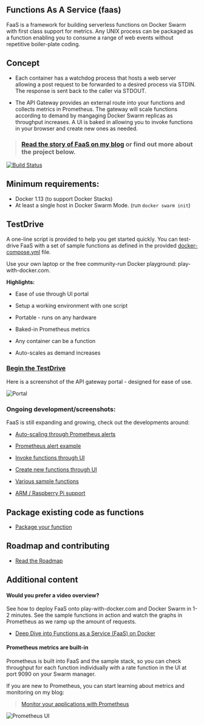 ## Functions As A Service (faas)

FaaS is a framework for building serverless functions on Docker Swarm with first class support for metrics. Any UNIX process can be packaged as a function enabling you to consume a range of web events without repetitive boiler-plate coding.

## Concept

* Each container has a watchdog process that hosts a web server allowing a post request to be forwarded to a desired process via STDIN. The response is sent back to the caller via STDOUT.

* The API Gateway provides an external route into your functions and collects metrics in Prometheus. The gateway will scale functions according to demand by mangaging Docker Swarm replicas as throughput increases. A UI is baked in allowing you to invoke functions in your browser and create new ones as needed.

> ### [Read the story of FaaS on my blog](http://blog.alexellis.io/functions-as-a-service/) or find out more about the project below.

[![Build
Status](https://travis-ci.org/alexellis/faas.svg?branch=master)](https://travis-ci.org/alexellis/faas)

## Minimum requirements: 
* Docker 1.13 (to support Docker Stacks)
* At least a single host in Docker Swarm Mode. (run `docker swarm init`)

## TestDrive

A one-line script is provided to help you get started quickly. You can test-drive FaaS with a set of sample functions as defined in the provided [docker-compose.yml](https://github.com/alexellis/faas/blob/master/docker-compose.yml) file. 

Use your own laptop or the free community-run Docker playground: play-with-docker.com.

**Highlights:**

* Ease of use through UI portal
* Setup a working environment with one script
* Portable - runs on any hardware

* Baked-in Prometheus metrics
* Any container can be a function
* Auto-scales as demand increases

### [Begin the TestDrive](https://github.com/alexellis/faas/blob/master/TestDrive.md)

Here is a screenshot of the API gateway portal - designed for ease of use.

![Portal](https://pbs.twimg.com/media/C7bkpZbWwAAnKsx.jpg)

### Ongoing development/screenshots:

FaaS is still expanding and growing, check out the developments around:

* [Auto-scaling through Prometheus alerts](https://twitter.com/alexellisuk/status/825295438412709888)
* [Prometheus alert example](https://twitter.com/alexellisuk/status/823262200236277762)
* [Invoke functions through UI](https://twitter.com/alexellisuk/status/823262200236277762)
* [Create new functions through UI](https://twitter.com/alexellisuk/status/835047437588905984)
* [Various sample functions](https://github.com/alexellis/faas/blob/master/docker-compose.yml)

* [ARM / Raspberry Pi support](https://gist.github.com/alexellis/665332cd8bd9657c9649d0cd6c2dc187)

## Package existing code as functions

* [Package your function](https://github.com/alexellis/faas/blob/master/DEV.md)

## Roadmap and contributing

* [Read the Roadmap](https://github.com/alexellis/faas/blob/master/ROADMAP.md)

## Additional content

#### Would you prefer a video overview?

See how to deploy FaaS onto play-with-docker.com and Docker Swarm in 1-2 minutes. See the sample functions in action and watch the graphs in Prometheus as we ramp up the amount of requests. 

* [Deep Dive into Functions as a Service (FaaS) on Docker](https://www.youtube.com/watch?v=sp1B7l5mEzc)

#### Prometheus metrics are built-in

Prometheus is built into FaaS and the sample stack, so you can check throughput for each function individually with a rate function in the UI at port 9090 on your Swarm manager.

If you are new to Prometheus, you can start learning about metrics and monitoring on my blog:

> [Monitor your applications with Prometheus](http://blog.alexellis.io/prometheus-monitoring/)

![Prometheus UI](https://pbs.twimg.com/media/C7bkiT9X0AASVuu.jpg)
